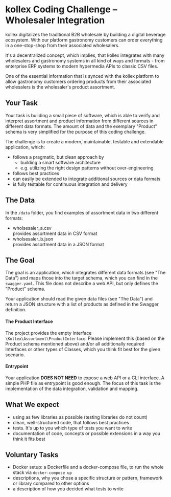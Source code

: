# kollex Coding Challenge – Wholesaler Integration

kollex digitalizes the traditional B2B wholesale by building a digital beverage ecosystem. With our platform gastronomy 
customers can order everything in a one-stop-shop from their associated wholesalers.

It's a decentralized concept, which implies, that kollex integrates with many wholesalers and gastronomy 
systems in all kind of ways and formats - from enterprise ERP systems to modern hypermedia APIs to classic CSV files. 

One of the essential information that is synced with the kollex platform to allow gastronomy customers ordering products 
from their associated wholesalers is the wholesaler's product assortment.


## Your Task
Your task is building a small piece of software, which is able to verify and interpret assortment and product 
information from different sources in different data formats. The amount of data and the exemplary "Product" schema 
is very simplified for the purpose of this coding challenge.

The challenge is to create a modern, maintainable, testable and extendable application, which:
- follows a pragmatic, but clean approach by 
  - building a smart software architecture 
  - e.g. utilizing the right design patterns without over-engineering
- follows best practices 
- can easily be extended to integrate additional sources or data formats
- is fully testable for continuous integration and delivery 


## The Data
In the `/data` folder, you find examples of assortment data in two different formats:
- wholsesaler_a.csv  
provides assortment data in CSV format
- wholsesaler_b.json  
provides assortment data in a JSON format


## The Goal
The goal is an application, which integrates different data formats (see "The Data") and maps those into the target
schema, which you can find in the `swagger.yaml`. This file does not describe a web API, but only defines 
the "Product" schema.

Your application should read the given data files (see "The Data") and return a JSON structure with a list of products 
as defined in the Swagger definition.

#### The Product Interface
The project provides the empty Interface `\Kollex\Assortment\ProductInterface`. Please implement this (based on the 
Product schema mentioned above) and/or all additionally required Interfaces or other types of Classes, which you think 
fit best for the given scenario.

#### Entrypoint
Your application **DOES NOT NEED** to expose a web API or a CLI interface. A simple PHP file as entrypoint is good 
enough. The focus of this task is the implementation of the data integration, validation and mapping.  


## What We expect
- using as few libraries as possible (testing libraries do not count)
- clean, well-structured code, that follows best practices
- tests. It's up to you which type of tests you want to write
- documentation of code, concepts or possible extensions in a way you think it fits best 


## Voluntary Tasks
- Docker setup: a Dockerfile and a docker-compose file, to run the whole stack via `docker-compose up`
- descriptions, why you chose a specific structure or pattern, framework or library compared to other options 
- a description of how you decided what tests to write
